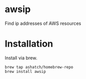 # awsip
Find ip addresses of AWS resources

# Installation

Install via brew.

    brew tap ashatch/homebrew-repo
    brew install awsip
